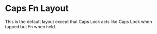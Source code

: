 # Caps Fn Layout

This is the default layout except that Caps Lock acts like Caps Lock when
tapped but Fn when held.
